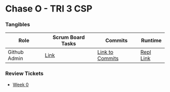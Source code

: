 # Chase O - TRI 3 CSP 


### Tangibles

| Role  | Scrum Board Tasks  | Commits  |  Runtime |
|---|---|---|---|
| Github Admin  | [Link]()  | [Link to Commits](https://github.com/ChaseOtt/Data-Structures/commits/main)  |  [Repl Link](https://replit.com/@ChaseOtt1/Data-Structures-Project) |

### Review Tickets
- [Week 0](https://github.com/ChaseOtt/Data-Structures/issues/1)
